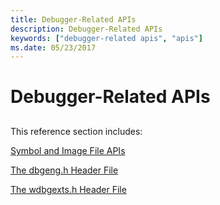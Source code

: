 ```yaml
---
title: Debugger-Related APIs
description: Debugger-Related APIs
keywords: ["debugger-related apis", "apis"]
ms.date: 05/23/2017
---
```


# Debugger-Related APIs


## <span id="ddk_debugger_related_apis_dbg"></span><span id="DDK_DEBUGGER_RELATED_APIS_DBG"></span>


This reference section includes:

[Symbol and Image File APIs](symbol-server-api.md)

[The dbgeng.h Header File](the-dbgeng-h-header-file.md)

[The wdbgexts.h Header File](the-wdbgexts-h-header-file.md)

 

 